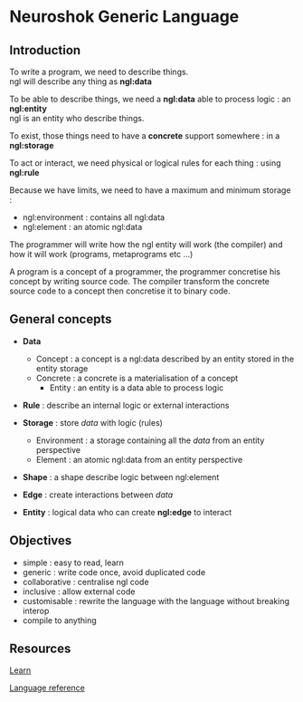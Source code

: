 # Neuroshok Generic Language

## Introduction

To write a program, we need to describe things. \
ngl will describe any thing as **ngl:data**

To be able to describe things, we need a **ngl:data** able to process logic : an **ngl:entity** \
ngl is an entity who describe things.

To exist, those things need to have a **concrete** support somewhere : in a **ngl:storage**

To act or interact, we need physical or logical rules for each thing : using **ngl:rule** 

Because we have limits, we need to have a maximum and minimum storage : 
- ngl:environment : contains all ngl:data
- ngl:element : an atomic ngl:data

The programmer will write how the ngl entity will work (the compiler)
and how it will work (programs, metaprograms etc ...)

A program is a concept of a programmer, the programmer concretise his concept by writing source code.
The compiler transform the concrete source code to a concept then concretise it to binary code.

## General concepts
- **Data**
    - Concept : a concept is a ngl:data described by an entity stored in the entity storage
    - Concrete : a concrete is a materialisation of a concept
        - Entity : an entity is a data able to process logic

- **Rule** : describe an internal logic or external interactions
      
- **Storage** : store *data* with logic (rules)
    - Environment : a storage containing all the *data* from an entity perspective
    - Element : an atomic ngl:data  from an entity perspective
    
- **Shape** : a shape describe logic between ngl:element
    
- **Edge** : create interactions between *data*

- **Entity** : logical data who can create **ngl:edge** to interact

## Objectives
- simple : easy to read, learn
- generic : write code once, avoid duplicated code
- collaborative : centralise ngl code
- inclusive : allow external code
- customisable : rewrite the language with the language without breaking interop
- compile to anything


## Resources

[Learn](learn/1.getting_started.md)

[Language reference](reference/index.md)
